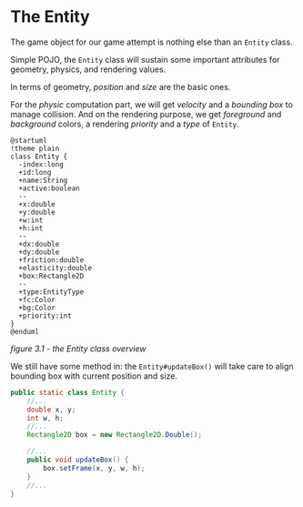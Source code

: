 # The Entity

The game object for our game attempt is nothing else than an `Entity` class.

Simple POJO, the `Entity` class will sustain some important attributes for geometry, physics, and rendering values.

In terms of geometry, _position_ and _size_ are the basic ones.

For the _physic_ computation part, we will get _velocity_ and a _bounding box_ to manage collision.
And on the rendering purpose, we get _foreground_ and _background_ colors, a rendering _priority_
and a _type_ of `Entity`.

```plantuml
@startuml
!theme plain
class Entity {
  -index:long
  +id:long
  +name:String
  +active:boolean
  --
  +x:double
  +y:double
  +w:int
  +h:int
  --
  +dx:double
  +dy:double
  +friction:double
  +elasticity:double
  +box:Rectangle2D
  --
  +type:EntityType
  +fc:Color
  +bg:Color
  +priority:int
}
@enduml
```

_figure 3.1 - the Entity class overview_

We still have some method in:  the `Entity#updateBox()` will take care to align bounding box with current position
and size.

```java
public static class Entity {
    //...
    double x, y;
    int w, h;
    //...
    Rectangle2D box = new Rectangle2D.Double();

    //...
    public void updateBox() {
        box.setFrame(x, y, w, h);
    }
    //...
}
```